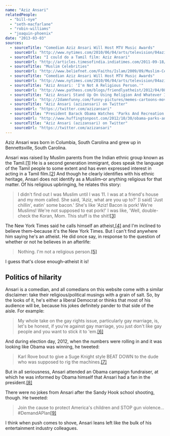 ```yaml
---
name: "Aziz Ansari"
relatedPeople:
  - "bill-nye"
  - "seth-macfarlane"
  - "robin-williams"
  - "joaquin-phoenix"
date: "2013-03-03"
sources:
  - sourceTitle: "Comedian Aziz Ansari Will Host MTV Music Awards"
    sourceUrl: "http://www.nytimes.com/2010/06/04/arts/television/04aziz.html"
  - sourceTitle: "I could do a Tamil film: Aziz Ansari"
    sourceUrl: "http://articles.timesofindia.indiatimes.com/2011-09-18/news-interviews/30171706_1_tamil-film-tamil-nadu-indian-films"
  - sourceTitle: "Muslim Celebrities"
    sourceUrl: "http://www.beliefnet.com/Faiths/Islam/2009/09/Muslim-Celebrities.aspx?p=12"
  - sourceTitle: "Comedian Aziz Ansari Will Host MTV Music Awards"
    sourceUrl: "http://www.nytimes.com/2010/06/04/arts/television/04aziz.html"
  - sourceTitle: "Aziz Ansari: 'I'm Not A Religious Person.'"
    sourceUrl: "http://www.patheos.com/blogs/friendlyatheist/2012/04/08/aziz-ansari-i%E2%80%99m-not-a-religious-person/"
  - sourceTitle: "Aziz Ansari Stand Up On Using Religion And Whatever It Takes To Get Your Way"
    sourceUrl: "http://2damnfunny.com/funny-pictures/memes-cartoons-movies-games/aziz-ansari-stand-up-on-using-religion-and-whatever-it-takes-to-get-your-way/"
  - sourceTitle: "Aziz Ansari (azizansari) on Twitter"
    sourceUrl: "https://twitter.com/azizansari"
  - sourceTitle: "President Barack Obama Watches 'Parks And Recreation' With His Family"
    sourceUrl: "http://www.huffingtonpost.com/2012/10/30/obama-parks-and-recreation_n_2044328.html"
  - sourceTitle: "Aziz Ansari (azizansari) on Twitter"
    sourceUrl: "https://twitter.com/azizansari"
---
```


Aziz Ansari was born in Columbia, South Carolina and grew up in Bennettsville, South Carolina.

Ansari was raised by Muslim parents from the Indian ethnic group known as the Tamil.<a class="source-citation" href="http://www.nytimes.com/2010/06/04/arts/television/04aziz.html" title="Comedian Aziz Ansari Will Host MTV Music Awards">[1]</a> He is a second generation immigrant, does speak the language of the Tamil people to some extent and has even expressed interest in acting in a Tamil film.<a class="source-citation" href="http://articles.timesofindia.indiatimes.com/2011-09-18/news-interviews/30171706_1_tamil-film-tamil-nadu-indian-films" title="I could do a Tamil film: Aziz Ansari">[2]</a> And though he clearly identifies with his ethnic heritage, Ansari does not identify as a Muslim–or anything religious for that matter. Of his religious upbringing, he relates this story:

>I didn't find out I was Muslim until I was 11. I was at a friend's house and my mom called. She said, 'Aziz, what are you up to?' [I said] 'Just chillin', eatin' some bacon.' She's like 'Aziz! Bacon is pork! We're Muslims! We're not supposed to eat pork!' I was like, 'Well, double-check the Koran, Mom. This stuff is the shit!<a class="source-citation" href="http://www.beliefnet.com/Faiths/Islam/2009/09/Muslim-Celebrities.aspx?p=12" title="Muslim Celebrities">[3]</a>

The New York Times said he calls himself an atheist,<a class="source-citation" href="http://www.nytimes.com/2010/06/04/arts/television/04aziz.html" title="Comedian Aziz Ansari Will Host MTV Music Awards">[4]</a> and I'm inclined to believe them–because it's the New York Times. But I can't find anywhere him saying he's an atheist. He did once say, in response to the question of whether or not he believes in an afterlife:

>Nothing. I'm not a religious person.<a class="source-citation" href="http://www.patheos.com/blogs/friendlyatheist/2012/04/08/aziz-ansari-i%E2%80%99m-not-a-religious-person/" title="Aziz Ansari: &apos;I&apos;m Not A Religious Person.&apos;">[5]</a>

I guess that's close enough–atheist it is!


## Politics of hilarity

Ansari is a comedian, and all comedians on this website come with a similar disclaimer: take their religious/political musings with a grain of salt. So, by the looks of it, he's either a liberal Democrat or thinks that most of his audience will be, because his jokes definitely pander to that side of the aisle. For example:

>My whole take on the gay rights issue, particularly gay marriage, is, let's be honest, if you're against gay marriage, you just don't like gay people and you want to stick it to 'em.<a class="source-citation" href="http://2damnfunny.com/funny-pictures/memes-cartoons-movies-games/aziz-ansari-stand-up-on-using-religion-and-whatever-it-takes-to-get-your-way/" title="Aziz Ansari Stand Up On Using Religion And Whatever It Takes To Get Your Way">[6]</a>

And during election day, 2012, when the numbers were rolling in and it was looking like Obama was winning, he tweeted:

>Karl Rove bout to give a Suge Knight style BEAT DOWN to the dude who was supposed to rig the machines.<a class="source-citation" href="https://twitter.com/azizansari" title="Aziz Ansari (azizansari) on Twitter">[7]</a>

But in all seriousness, Ansari attended an Obama campaign fundraiser, at which he was informed by Obama himself that Ansari had a fan in the president.<a class="source-citation" href="http://www.huffingtonpost.com/2012/10/30/obama-parks-and-recreation_n_2044328.html" title="President Barack Obama Watches &apos;Parks And Recreation&apos; With His Family">[8]</a>

There were no jokes from Ansari after the Sandy Hook school shooting, though. He tweeted:

>Join the cause to protect America's children and STOP gun violence… #DemandAPlan<a class="source-citation" href="https://twitter.com/azizansari" title="Aziz Ansari (azizansari) on Twitter">[9]</a>

I think when push comes to shove, Ansari leans left like the bulk of his entertainment industry colleagues.